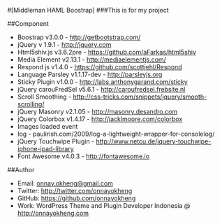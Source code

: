 #[Middleman HAML Boostrap]
###This is for my project

##Component
- Boostrap v3.0.0 - http://getbootstrap.com/
- jQuery v 1.9.1 - http://jquery.com
- Html5shiv.js v3.6.2pre - https://github.com/aFarkas/html5shiv
- Media Element v2.13.1 - http://mediaelementjs.com/
- Respond js v1.4.0 - https://github.com/scottjehl/Respond
- Language Parsley v1.1.17-dev - http://parsleyjs.org
- Sticky Plugin v1.0.0 - http://labs.anthonygarand.com/sticky
- jQuery carouFredSel v5.6.1 - http://caroufredsel.frebsite.nl
- Scroll Smoothing - http://css-tricks.com/snippets/jquery/smooth-scrolling/
- jQuery Masonry v2.1.05 - http://masonry.desandro.com
- jQuery Colorbox v1.4.17 - http://jacklmoore.com/colorbox
- Images loaded event
- log - paulirish.com/2009/log-a-lightweight-wrapper-for-consolelog/
- jQuery Touchwipe Plugin - http://www.netcu.de/jquery-touchwipe-iphone-ipad-library
- Font Awesome v4.0.3 - http://fontawesome.io

##Author
- Email: onnay.okheng@gmail.com
- Twitter: http://twitter.com/onnayokheng
- GitHub: https://github.com/onnayokheng
- Work: WordPress Theme and Plugin Developer Indonesia @ http://onnayokheng.com